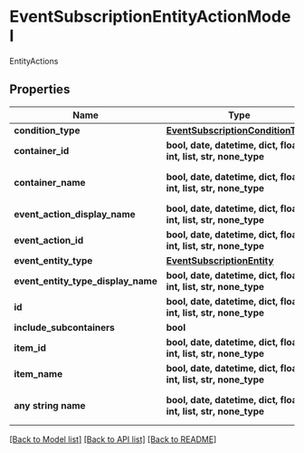 # EventSubscriptionEntityActionModel

EntityActions

## Properties
Name | Type | Description | Notes
------------ | ------------- | ------------- | -------------
**condition_type** | [**EventSubscriptionConditionType**](EventSubscriptionConditionType.md) |  | [optional] 
**container_id** | **bool, date, datetime, dict, float, int, list, str, none_type** | ContainerId | [optional] 
**container_name** | **bool, date, datetime, dict, float, int, list, str, none_type** | Indicates the name of the container, only set on a get.  Not needed on an update | [optional] 
**event_action_display_name** | **bool, date, datetime, dict, float, int, list, str, none_type** | EventActionDisplayName | [optional] 
**event_action_id** | **bool, date, datetime, dict, float, int, list, str, none_type** | EventActionId | [optional] 
**event_entity_type** | [**EventSubscriptionEntity**](EventSubscriptionEntity.md) |  | [optional] 
**event_entity_type_display_name** | **bool, date, datetime, dict, float, int, list, str, none_type** | EventEntityTypeDisplayName | [optional] 
**id** | **bool, date, datetime, dict, float, int, list, str, none_type** | Id | [optional] 
**include_subcontainers** | **bool** | IncludeSubcontainers | [optional] 
**item_id** | **bool, date, datetime, dict, float, int, list, str, none_type** | ItemId | [optional] 
**item_name** | **bool, date, datetime, dict, float, int, list, str, none_type** | ItemName | [optional] 
**any string name** | **bool, date, datetime, dict, float, int, list, str, none_type** | any string name can be used but the value must be the correct type | [optional]

[[Back to Model list]](../README.md#documentation-for-models) [[Back to API list]](../README.md#documentation-for-api-endpoints) [[Back to README]](../README.md)


